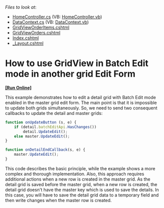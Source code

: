<!-- default file list -->
*Files to look at*:

* [HomeController.cs](./CS/T508133/Controllers/HomeController.cs) (VB: [HomeController.vb](./VB/T508133/Controllers/HomeController.vb))
* [DataContext.cs](./CS/T508133/Models/DataContext.cs) (VB: [DataContext.vb](./VB/T508133/Models/DataContext.vb))
* [GridViewOrderItems.cshtml](./CS/T508133/Views/Home/GridViewOrderItems.cshtml)
* [GridViewOrders.cshtml](./CS/T508133/Views/Home/GridViewOrders.cshtml)
* [Index.cshtml](./CS/T508133/Views/Home/Index.cshtml)
* [_Layout.cshtml](./CS/T508133/Views/Shared/_Layout.cshtml)
<!-- default file list end -->
# How to use GridView in Batch Edit mode in another grid Edit Form
<!-- run online -->
**[[Run Online]](https://codecentral.devexpress.com/t509492)**
<!-- run online end -->


<p>This example demonstrates how to edit a detail grid with Batch Edit mode enabled in the master grid edit form. The main point is that it is impossible to update both grids simultaneously. So, we need to send two consequent callbacks to update the detail and master grids:</p>


```js
function onUpdateButton (s, e) {
    if (detail.batchEditApi.HasChanges())
        detail.UpdateEdit();
    else master.UpdateEdit();
}

function onDetailEndCallback(s, e) {
    master.UpdateEdit();
}
```


<p>This code describes the basic principle, while the example shows a more complex and thorough implementation. Also, this approach requires additional actions when a new row is created in the master grid. As the detail grid is saved before the master grid, when a new row is created, the detail grid doesn't have the master key which is used to save the details. In this case, you will have to save the detail grid data to a temporary field and then write changes when the master row is created.</p>

<br/>


